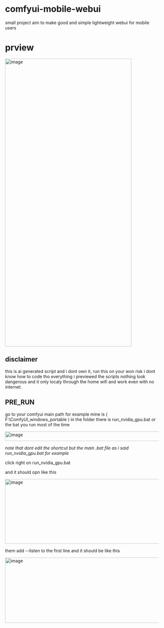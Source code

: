 # comfyui-mobile-webui
small project aim to make good and simple lightweight webui for mobile users 

# prview
<img width="414" height="939" alt="image" src="https://github.com/user-attachments/assets/29296400-1383-4bfe-a10a-afb93aa6c48e" />

## disclaimer
this is ai generated script and i dont own it, run this on your won risk i dont know how to code
tho everything i previewed the scripts nothing look dangerous and it only localy through the home wifi and  work even with no internet.

## PRE_RUN
go to your comfyui main path for example mine is ( F:\ComfyUI_windows_portable )
in the folder there is run_nvidia_gpu.bat or the bat you run most of the time 

<img width="606" height="31" alt="image" src="https://github.com/user-attachments/assets/8f5431f7-2dd1-453d-8d1b-b594a659f9c1" />

*note that dont edit the shortcut but the main .bat file as i said run_nvidia_gpu.bat for example*

click right on  run_nvidia_gpu.bat 

and it should opn like this 

<img width="1319" height="211" alt="image" src="https://github.com/user-attachments/assets/1d846354-7e11-4c13-8e34-49423243a93e" />

them add  --listen  to the first line and it should be like this

<img width="1322" height="213" alt="image" src="https://github.com/user-attachments/assets/3e46cf92-6352-436c-978f-e85c1ab9be62" />


